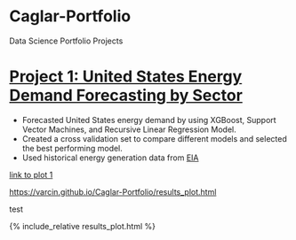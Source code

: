 # Caglar-Portfolio
Data Science Portfolio Projects

# [Project 1: United States Energy Demand Forecasting by Sector](https://github.com/Varcin/Business-Problems/tree/master/054_energy_forecast_xgboost)
* Forecasted United States energy demand by using XGBoost, Support Vector Machines, and Recursive Linear Regression Model. 
* Created a cross validation set to compare different models and selected the best performing model.  
* Used historical energy generation data from [EIA](https://www.eia.gov/electricity/data/browser/)

[link to plot 1](https://varcin.github.io/Caglar-Portfolio/results_plot.html)

https://varcin.github.io/Caglar-Portfolio/results_plot.html

test

{% include_relative results_plot.html %}
